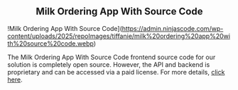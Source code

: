 <h2 style="text-align:center">Milk Ordering App With Source Code </h2>

!Milk Ordering App With Source Code](https://admin.ninjascode.com/wp-content/uploads/2025/repoImages/tiffanie/milk%20ordering%20app%20with%20source%20code.webp) 

The Milk Ordering App With Source Code frontend source code for our solution is completely open source. However, the API and backend is proprietary and can be accessed via a paid license. For more details, <a href="https://enatega.com/?utm_source=github&utm_medium=repo&utm_campaign=tiffanie-milk-ordering-app-with-source-code" target="_blank">click here</a>.
